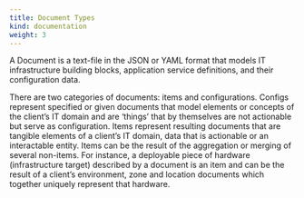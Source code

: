 ```yaml
---
title: Document Types
kind: documentation
weight: 3
---
```

A Document is a text-file in the JSON or YAML format that models IT infrastructure building blocks, application service definitions, and their configuration data.

There are two categories of documents: items and configurations. Configs represent specified or given documents that model elements or concepts of  the client’s IT domain and are ‘things’ that by themselves are not actionable but serve as configuration. Items represent resulting documents that are tangible elements of a client’s IT domain, data that is actionable or an interactable entity.  Items can be the result of the aggregation or merging of several non-items. For instance, a deployable piece of hardware (infrastructure target) described by a document is an item and can be the result of a client’s environment, zone and location documents which together uniquely represent that hardware.
